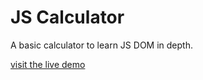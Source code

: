 # JS Calculator

A basic calculator to learn JS DOM in depth.

[visit the live demo](https://phdhary.github.io/js-calculator/) 

